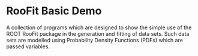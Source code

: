 # RooFit Basic Demo

A collection of programs which are designed to show the simple use of the ROOT RooFit package in the generation and fitting of data sets. Such data sets are modelled using Probability Density Functions (PDFs) which are passed variables.
